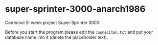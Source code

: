 # super-sprinter-3000-anarch1986
Codecool SI week project Super Sprinter 3000

Before you start the program please edit the `conneciton.txt` and put your database name into it (delete the placeholder text).
